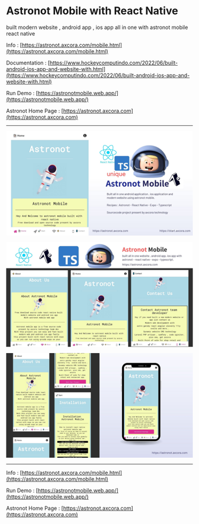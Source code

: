 # Astronot Mobile with React Native

built modern website , android app , ios app all in one with astronot mobile react native

Info : [https://astronot.axcora.com/mobile.html](https://astronot.axcora.com/mobile.html)

Documentation : [https://www.hockeycomputindo.com/2022/06/built-android-ios-app-and-website-with.html](https://www.hockeycomputindo.com/2022/06/built-android-ios-app-and-website-with.html)

Run Demo : [https://astronotmobile.web.app/](https://astronotmobile.web.app/)

Astronot Home Page : [https://astronot.axcora.com](https://astronot.axcora.com)

-----------------------

![free download sourcecode react native built website android app ios app all in one with astronot mobile](astronotmobile1.jpg)

![free download sourcecode react native built website android app ios app all in one with astronot mobile](astronotmobile2.jpg)

![free download sourcecode react native built website android app ios app all in one with astronot mobile](astronotmobile3.jpg)

-----------------------

Info : [https://astronot.axcora.com/mobile.html](https://astronot.axcora.com/mobile.html)

Run Demo : [https://astronotmobile.web.app/](https://astronotmobile.web.app/)

Astronot Home Page : [https://astronot.axcora.com](https://astronot.axcora.com)